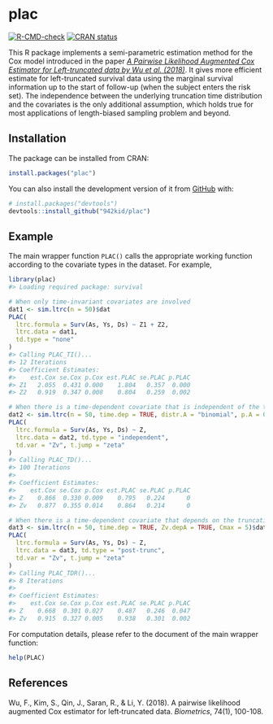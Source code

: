 
<!-- README.md is generated from README.Rmd. Please edit that file -->

# plac

<!-- badges: start -->

[![R-CMD-check](https://github.com/942kid/plac/actions/workflows/R-CMD-check.yaml/badge.svg)](https://github.com/942kid/plac/actions/workflows/R-CMD-check.yaml)
[![CRAN
status](https://www.r-pkg.org/badges/version/plac)](https://CRAN.R-project.org/package=plac)
<!-- badges: end -->

This R package implements a semi-parametric estimation method for the
Cox model introduced in the paper *[A Pairwise Likelihood Augmented Cox
Estimator for Left-truncated data by Wu et
al. (2018)](https://doi.org/10.1111/biom.12746)*. It gives more
efficient estimate for left-truncated survival data using the marginal
survival information up to the start of follow-up (when the subject
enters the risk set). The independence between the underlying truncation
time distribution and the covariates is the only additional assumption,
which holds true for most applications of length-biased sampling problem
and beyond.

## Installation

The package can be installed from CRAN:

``` r
install.packages("plac")
```

You can also install the development version of it from
[GitHub](https://github.com/) with:

``` r
# install.packages("devtools")
devtools::install_github("942kid/plac")
```

## Example

The main wrapper function `PLAC()` calls the appropriate working
function according to the covariate types in the dataset. For example,

``` r
library(plac)
#> Loading required package: survival

# When only time-invariant covariates are involved
dat1 <- sim.ltrc(n = 50)$dat
PLAC(
  ltrc.formula = Surv(As, Ys, Ds) ~ Z1 + Z2,
  ltrc.data = dat1,
  td.type = "none"
)
#> Calling PLAC_TI()...
#> 12 Iterations
#> Coefficient Estimates:
#>    est.Cox se.Cox p.Cox est.PLAC se.PLAC p.PLAC
#> Z1   2.055  0.431 0.000    1.804   0.357  0.000
#> Z2   0.919  0.347 0.008    0.804   0.259  0.002

# When there is a time-dependent covariate that is independent of the truncation time
dat2 <- sim.ltrc(n = 50, time.dep = TRUE, distr.A = "binomial", p.A = 0.8, Cmax = 5)$dat
PLAC(
  ltrc.formula = Surv(As, Ys, Ds) ~ Z,
  ltrc.data = dat2, td.type = "independent",
  td.var = "Zv", t.jump = "zeta"
)
#> Calling PLAC_TD()...
#> 100 Iterations
#> 
#> Coefficient Estimates:
#>    est.Cox se.Cox p.Cox est.PLAC se.PLAC p.PLAC
#> Z    0.866  0.330 0.009    0.795   0.224      0
#> Zv   0.877  0.355 0.014    0.864   0.214      0

# When there is a time-dependent covariate that depends on the truncation time
dat3 <- sim.ltrc(n = 50, time.dep = TRUE, Zv.depA = TRUE, Cmax = 5)$dat
PLAC(
  ltrc.formula = Surv(As, Ys, Ds) ~ Z,
  ltrc.data = dat3, td.type = "post-trunc",
  td.var = "Zv", t.jump = "zeta"
)
#> Calling PLAC_TDR()...
#> 8 Iterations
#> 
#> Coefficient Estimates:
#>    est.Cox se.Cox p.Cox est.PLAC se.PLAC p.PLAC
#> Z    0.668  0.301 0.027    0.487   0.246  0.047
#> Zv   0.915  0.327 0.005    0.938   0.301  0.002
```

For computation details, please refer to the document of the main
wrapper function:

``` r
help(PLAC)
```

## References

Wu, F., Kim, S., Qin, J., Saran, R., & Li, Y. (2018). A pairwise
likelihood augmented Cox estimator for left‐truncated data.
*Biometrics*, 74(1), 100-108.
